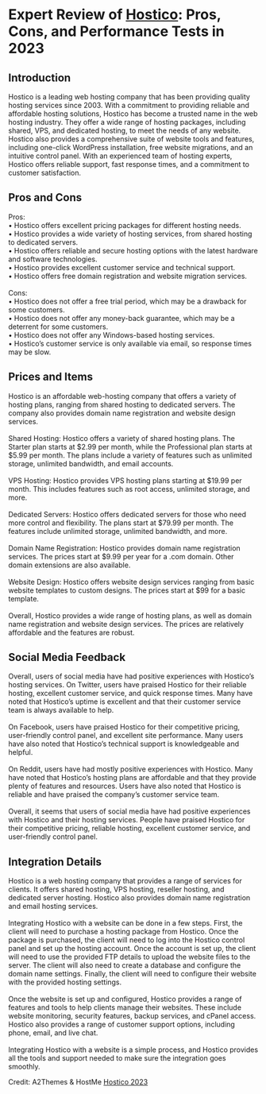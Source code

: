 <h1>Expert Review of <a href="https://a2themes.com/hostico-reviews">Hostico</a>: Pros, Cons, and Performance Tests in 2023</h1>
<h2>Introduction</h2>
Hostico is a leading web hosting company that has been providing quality hosting services since 2003. With a commitment to providing reliable and affordable hosting solutions, Hostico has become a trusted name in the web hosting industry. They offer a wide range of hosting packages, including shared, VPS, and dedicated hosting, to meet the needs of any website. Hostico also provides a comprehensive suite of website tools and features, including one-click WordPress installation, free website migrations, and an intuitive control panel. With an experienced team of hosting experts, Hostico offers reliable support, fast response times, and a commitment to customer satisfaction.
<h2>Pros and Cons</h2>
Pros:<br>• Hostico offers excellent pricing packages for different hosting needs.<br>• Hostico provides a wide variety of hosting services, from shared hosting to dedicated servers.<br>• Hostico offers reliable and secure hosting options with the latest hardware and software technologies.<br>• Hostico provides excellent customer service and technical support.<br>• Hostico offers free domain registration and website migration services.<br><br>Cons:<br>• Hostico does not offer a free trial period, which may be a drawback for some customers.<br>• Hostico does not offer any money-back guarantee, which may be a deterrent for some customers.<br>• Hostico does not offer any Windows-based hosting services.<br>• Hostico’s customer service is only available via email, so response times may be slow.
<h2>Prices and Items</h2>
Hostico is an affordable web-hosting company that offers a variety of hosting plans, ranging from shared hosting to dedicated servers. The company also provides domain name registration and website design services.<br><br>Shared Hosting: Hostico offers a variety of shared hosting plans. The Starter plan starts at $2.99 per month, while the Professional plan starts at $5.99 per month. The plans include a variety of features such as unlimited storage, unlimited bandwidth, and email accounts.<br><br>VPS Hosting: Hostico provides VPS hosting plans starting at $19.99 per month. This includes features such as root access, unlimited storage, and more.<br><br>Dedicated Servers: Hostico offers dedicated servers for those who need more control and flexibility. The plans start at $79.99 per month. The features include unlimited storage, unlimited bandwidth, and more.<br><br>Domain Name Registration: Hostico provides domain name registration services. The prices start at $9.99 per year for a .com domain. Other domain extensions are also available.<br><br>Website Design: Hostico offers website design services ranging from basic website templates to custom designs. The prices start at $99 for a basic template.<br><br>Overall, Hostico provides a wide range of hosting plans, as well as domain name registration and website design services. The prices are relatively affordable and the features are robust.
<h2>Social Media Feedback</h2>
Overall, users of social media have had positive experiences with Hostico’s hosting services. On Twitter, users have praised Hostico for their reliable hosting, excellent customer service, and quick response times. Many have noted that Hostico’s uptime is excellent and that their customer service team is always available to help.<br><br>On Facebook, users have praised Hostico for their competitive pricing, user-friendly control panel, and excellent site performance. Many users have also noted that Hostico’s technical support is knowledgeable and helpful.<br><br>On Reddit, users have had mostly positive experiences with Hostico. Many have noted that Hostico’s hosting plans are affordable and that they provide plenty of features and resources. Users have also noted that Hostico is reliable and have praised the company’s customer service team.<br><br>Overall, it seems that users of social media have had positive experiences with Hostico and their hosting services. People have praised Hostico for their competitive pricing, reliable hosting, excellent customer service, and user-friendly control panel.
<h2>Integration Details</h2>
Hostico is a web hosting company that provides a range of services for clients. It offers shared hosting, VPS hosting, reseller hosting, and dedicated server hosting. Hostico also provides domain name registration and email hosting services.<br><br>Integrating Hostico with a website can be done in a few steps. First, the client will need to purchase a hosting package from Hostico. Once the package is purchased, the client will need to log into the Hostico control panel and set up the hosting account. Once the account is set up, the client will need to use the provided FTP details to upload the website files to the server. The client will also need to create a database and configure the domain name settings. Finally, the client will need to configure their website with the provided hosting settings.<br><br>Once the website is set up and configured, Hostico provides a range of features and tools to help clients manage their websites. These include website monitoring, security features, backup services, and cPanel access. Hostico also provides a range of customer support options, including phone, email, and live chat.<br><br>Integrating Hostico with a website is a simple process, and Hostico provides all the tools and support needed to make sure the integration goes smoothly.
<p>Credit: A2Themes & HostMe <a href="https://a2themes.com/hostico-reviews">Hostico 2023</a></p>